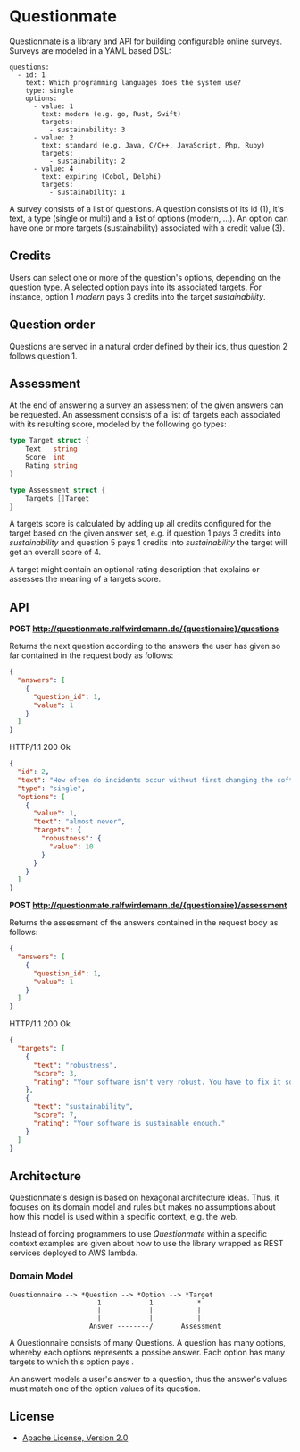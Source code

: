 # Questionmate

Questionmate is a library and API for building configurable online surveys. Surveys are modeled in a YAML based DSL:

```
questions:
  - id: 1
    text: Which programming languages does the system use?
    type: single
    options:
      - value: 1
        text: modern (e.g. go, Rust, Swift)
        targets:
          - sustainability: 3
      - value: 2
        text: standard (e.g. Java, C/C++, JavaScript, Php, Ruby)
        targets:
          - sustainability: 2
      - value: 4
        text: expiring (Cobol, Delphi)
        targets:
          - sustainability: 1
```

A survey consists of a list of questions. A question consists of its id (1), it's text, a type (single or multi) and a list of options (modern, ...). An option can have one or more targets (sustainability) associated with a credit value (3). 

## Credits

Users can select one or more of the question's options, depending on the question type. A selected option pays into its associated targets. For instance, option 1 *modern* pays 3 credits into the target *sustainability*.

## Question order

Questions are served in a natural order defined by their ids, thus question 2 follows question 1. 

## Assessment

At the end of answering a survey an assessment of the given answers can be requested. An assessment consists of a list of targets each associated with its resulting score, modeled by the following go types:

```go
type Target struct {
	Text   string 
	Score  int    
	Rating string 
}

type Assessment struct {
	Targets []Target 
}
```

A targets score is calculated by adding up all credits configured for the target based on the given answer set, e.g. if question 1 pays 3 credits into *sustainability* and question 5 pays 1 credits into *sustainability* the target will get an overall score of 4. 

A target might contain an optional rating description that explains or assesses the meaning of a targets score.

## API

**POST http://questionmate.ralfwirdemann.de/{questionaire}/questions**

Returns the next question according to the answers the user has given so far contained in the request body as follows:

```json
{
  "answers": [
    {
      "question_id": 1,
      "value": 1
    }
  ]
}
```

HTTP/1.1 200 Ok
```json
{
  "id": 2,
  "text": "How often do incidents occur without first changing the software?",
  "type": "single",
  "options": [
    {
      "value": 1,
      "text": "almost never",
      "targets": {
        "robustness": {
          "value": 10
        }
      }
    }
  ]
}
```

**POST http://questionmate.ralfwirdemann.de/{questionaire}/assessment**

Returns the assessment of the answers contained in the request body as follows:

```json
{
  "answers": [
    {
      "question_id": 1,
      "value": 1
    }
  ]
}
```

HTTP/1.1 200 Ok
```json
{
  "targets": [
    {
      "text": "robustness",
      "score": 3,
      "rating": "Your software isn't very robust. You have to fix it soon."
    },
    {
      "text": "sustainability",
      "score": 7,
      "rating": "Your software is sustainable enough."
    }
  ]
}
```

## Architecture

Questionmate's design is based on hexagonal architecture ideas. Thus, it focuses on its domain model and rules but makes no assumptions about how this model is used within a specific context, e.g. the web.

Instead of forcing programmers to use *Questionmate* within a specific context examples are given about how to use the library wrapped as REST services deployed to AWS lambda.

### Domain Model

```
Questionnaire --> *Question --> *Option --> *Target
                      1            1           *
                      |            |           |
                      |            |           |
                    Answer --------/       Assessment
```

A Questionnaire consists of many Questions. A question has many options, whereby each options represents a possibe answer. Each option has many targets to which this option pays . 

An answert models a user's answer to a question, thus the answer's values must match one of the option values of its question.  


## License

* [Apache License, Version 2.0](https://www.apache.org/licenses/LICENSE-2.0)